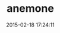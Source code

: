 ---
layout: post
title:  "anemone"
repo:   "chriskite/anemone"
date:   2015-02-18 17:24:11
gemurl: http://anemone.rubyforge.org
---